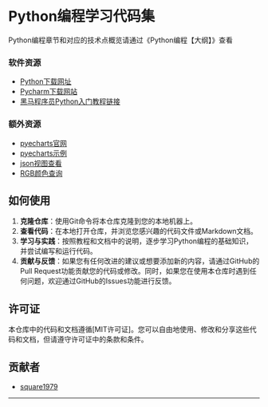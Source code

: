 # Python编程学习代码集 
  
Python编程章节和对应的技术点概览请通过《Python编程【大纲】》查看  

### 软件资源 

- [Python下载网址](https://www.python.org/downloads/)  
- [Pycharm下载网站](https://www.jetbrains.com/pycharm/)  
- [黑马程序员Python入门教程链接](https://www.bilibili.com/video/BV1qW4y1a7fU)

### 额外资源  

- [pyecharts官网](https://pyecharts.org/)
- [pyecharts示例](https://gallery.pyecharts.org/)
- [json视图查看](https://www.ab173.com/gongju/json/jsonviewernew.php)
- [RGB颜色查询](https://www.ab173.com/gongju/ui/rgb.php) 

  
## 如何使用  
  
1. **克隆仓库**：使用Git命令将本仓库克隆到您的本地机器上。  
2. **查看代码**：在本地打开仓库，并浏览您感兴趣的代码文件或Markdown文档。  
3. **学习与实践**：按照教程和文档中的说明，逐步学习Python编程的基础知识，并尝试编写和运行代码。  
4. **贡献与反馈**：如果您有任何改进的建议或想要添加新的内容，请通过GitHub的Pull Request功能贡献您的代码或修改。同时，如果您在使用本仓库时遇到任何问题，欢迎通过GitHub的Issues功能进行反馈。  
  
## 许可证  
  
本仓库中的代码和文档遵循[MIT许可证]。您可以自由地使用、修改和分享这些代码和文档，但请遵守许可证中的条款和条件。  
  
## 贡献者  
  
- [square1979](https://github.com/square1979) 
  
---  
